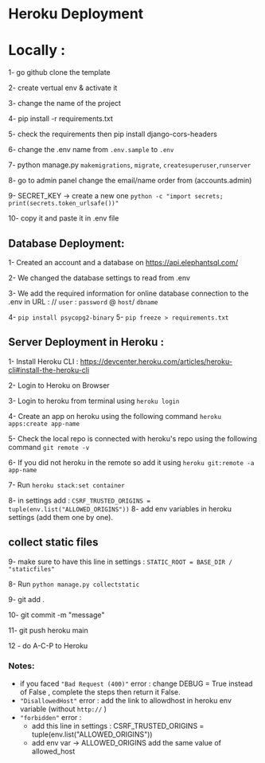 # Heroku Deployment

# Locally : 
1- go github clone the template

2- create vertual env & activate it 

3- change the name of the project

4- pip install -r requirements.txt

5- check the requirements then pip install django-cors-headers

6- change the .env name from ```.env.sample``` to ```.env```

7- python manage.py  ```makemigrations```, ```migrate```, ```createsuperuser```,```runserver```

8- go to admin panel change the email/name order from (accounts.admin)

9- SECRET_KEY -> create a new one 
 ```python -c "import secrets; print(secrets.token_urlsafe())"```

10- copy it and paste it in .env file

## Database Deployment:
1- Created an account and a database on https://api.elephantsql.com/

2- We changed the database settings to read from .env

3- We add the required information for online database connection to the .env
in URL :  // ```user``` : ```password``` @ ```host```/ ```dbname```

4- ```pip install psycopg2-binary```
5- ```pip freeze > requirements.txt```

## Server Deployment in Heroku :

1- Install Heroku CLI : https://devcenter.heroku.com/articles/heroku-cli#install-the-heroku-cli

2- Login to Heroku on Browser

3- Login to heroku from terminal using ```heroku login```

4- Create an app on heroku using the following command ```heroku apps:create app-name```

5- Check the local repo is connected with heroku's repo using the following command ```git remote -v```

6- If you did not heroku in the remote so add it using ```heroku git:remote -a app-name```

7- Run ```heroku stack:set container``` 

8- in settings add : ```CSRF_TRUSTED_ORIGINS = tuple(env.list("ALLOWED_ORIGINS"))```
8-  add env variables in heroku settings (add them one by one). 
## collect static files

9- make sure to have this line in settings : 
```STATIC_ROOT = BASE_DIR / "staticfiles"```

8- Run ```python manage.py collectstatic```

9- git add .

10- git commit -m "message"

11- git push heroku main

12 - do A-C-P to Heroku

###  Notes:

-  if you faced ```"Bad Request (400)"``` error :  change DEBUG = True instead of False , complete the steps then return it False.
-  ```"DisallowedHost"``` error :  add the link to allowdhost in heroku env variable (without ```http://``` )
-  ```"forbidden"``` error :
   -  add this line in settings : CSRF_TRUSTED_ORIGINS = tuple(env.list("ALLOWED_ORIGINS"))
   -  add env var -> ALLOWED_ORIGINS add the same value of allowed_host